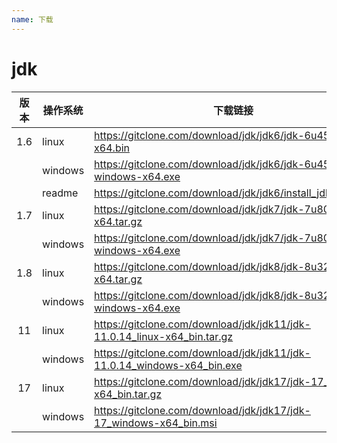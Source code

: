 ```yaml
---
name: 下载
---
```


# jdk

| 版本 | 操作系统 | 下载链接                                                     |
| :--: | -------- | ------------------------------------------------------------ |
| 1.6  | linux    | https://gitclone.com/download/jdk/jdk6/jdk-6u45-linux-x64.bin |
|      | windows  | https://gitclone.com/download/jdk/jdk6/jdk-6u45-windows-x64.exe |
|      | readme   | https://gitclone.com/download/jdk/jdk6/install_jdk_linux.txt |
| 1.7  | linux    | https://gitclone.com/download/jdk/jdk7/jdk-7u80-linux-x64.tar.gz |
|      | windows  | https://gitclone.com/download/jdk/jdk7/jdk-7u80-windows-x64.exe |
| 1.8  | linux    | https://gitclone.com/download/jdk/jdk8/jdk-8u321-linux-x64.tar.gz |
|      | windows  | https://gitclone.com/download/jdk/jdk8/jdk-8u321-windows-x64.exe |
|  11  | linux    | https://gitclone.com/download/jdk/jdk11/jdk-11.0.14_linux-x64_bin.tar.gz |
|      | windows  | https://gitclone.com/download/jdk/jdk11/jdk-11.0.14_windows-x64_bin.exe |
|  17  | linux    | https://gitclone.com/download/jdk/jdk17/jdk-17_linux-x64_bin.tar.gz |
|      | windows  | https://gitclone.com/download/jdk/jdk17/jdk-17_windows-x64_bin.msi |



